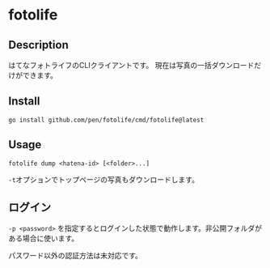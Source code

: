 # fotolife

## Description

はてなフォトライフのCLIクライアントです。
現在は写真の一括ダウンロードだけができます。

## Install

```shell
go install github.com/pen/fotolife/cmd/fotolife@latest
```

## Usage

```shell
fotolife dump <hatena-id> [<folder>...]
```

`-t`オプションでトップページの写真もダウンロードします。

## ログイン

`-p <password>` を指定するとログインした状態で動作します。非公開フォルダがある場合に使います。

パスワード以外の認証方法は未対応です。
